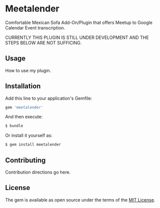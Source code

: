 # Meetalender
Comfortable Mexican Sofa Add-On/Plugin that offers Meetup to Google Calendar Event transcription.

CURRENTLY THIS PLUGIN IS STILL UNDER DEVELOPMENT AND THE STEPS BELOW ARE NOT SUFFICING.

## Usage
How to use my plugin.

## Installation
Add this line to your application's Gemfile:

```ruby
gem 'meetalender'
```

And then execute:
```bash
$ bundle
```

Or install it yourself as:
```bash
$ gem install meetalender
```

## Contributing
Contribution directions go here.

## License
The gem is available as open source under the terms of the [MIT License](https://opensource.org/licenses/MIT).
